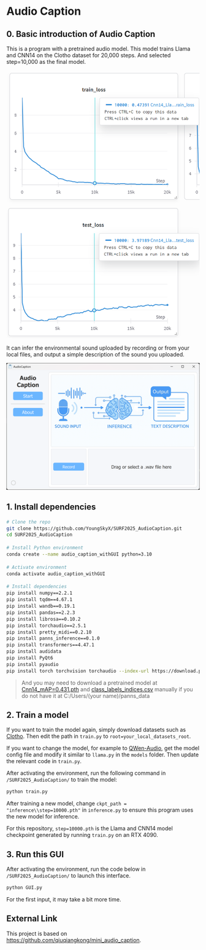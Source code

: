 # Audio Caption

## 0. Basic introduction of Audio Caption

This is a program with a pretrained audio model. This model trains Llama and CNN14 on the Clotho dataset for 20,000 steps. And selected step=10,000 as the final model.

![alt text](<trainloss.png>) ![alt text](<testloss.png>)

It can infer the environmental sound uploaded by recording or from your local files, and output a simple description of the sound you uploaded.

![alt text](demo.png)

## 1. Install dependencies

```bash
# Clone the repo
git clone https://github.com/YoungSkyX/SURF2025_AudioCaption.git
cd SURF2025_AudioCaption

# Install Python environment
conda create --name audio_caption_withGUI python=3.10

# Activate environment
conda activate audio_caption_withGUI

# Install dependencies
pip install numpy==2.2.1
pip install tqdm==4.67.1
pip install wandb==0.19.1
pip install pandas==2.2.3
pip install librosa==0.10.2
pip install torchaudio==2.5.1
pip install pretty_midi==0.2.10
pip install panns_inference==0.1.0
pip install transformers==4.47.1
pip install audidata
pip install PyQt6
pip install pyaudio
pip install torch torchvision torchaudio --index-url https://download.pytorch.org/whl/cu118   # Make sure that you have correct cuda version >=118
```

> And you may need to download a pretrained model at [Cnn14_mAP=0.431.pth](https://zenodo.org/records/3987831/files/Cnn14_mAP=0.431.pth) and [class_labels_indices.csv](https://github.com/IBM/audioset-classification/blob/master/audioset_classify/metadata/class_labels_indices.csv) manually if you do not have it at C:/Users/(your name)/panns_data


## 2. Train a model

If you want to train the model again, simply download datasets such as [Clotho](https://zenodo.org/records/3490684). Then edit the path in `train.py` to `root=your_local_datasets_root`.

If you want to change the model, for example to [QWen-Audio](https://huggingface.co/Qwen/Qwen-Audio/blob/main/modeling_qwen.py), get the model config file and modify it similar to `llama.py` in the `models` folder. Then update the relevant code in `train.py`.

After activating the environment, run the following command in `/SURF2025_AudioCaption/` to train the model:

```bash
python train.py
```

After training a new model, change `ckpt_path = "inference\\step=10000.pth"` in `inference.py` to ensure this program uses the new model for inference.

For this repository, `step=10000.pth` is the Llama and CNN14 model checkpoint generated by running `train.py` on an RTX 4090.

## 3. Run this GUI

After activating the environment, run the code below in `/SURF2025_AudioCaption/` to launch this interface.

```bash
python GUI.py
```

For the first input, it may take a bit more time.

## External Link

This project is based on https://github.com/qiuqiangkong/mini_audio_caption.